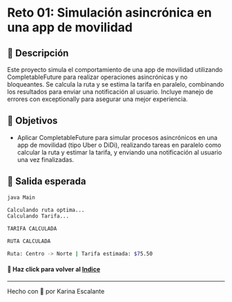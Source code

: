 # Reto 01: Simulación asincrónica en una app de movilidad

## 🤍 Descripción
Este proyecto simula el comportamiento de una app de movilidad utilizando CompletableFuture para realizar operaciones asincrónicas y no bloqueantes. Se calcula la ruta y se estima la tarifa en paralelo, combinando los resultados para enviar una notificación al usuario. Incluye manejo de errores con exceptionally para asegurar una mejor experiencia.
## 🤍 Objetivos
- Aplicar CompletableFuture para simular procesos asincrónicos en una app de movilidad (tipo Uber o DiDi), realizando tareas en paralelo como calcular la ruta y estimar la tarifa, y enviando una notificación al usuario una vez finalizadas.

## 🤍 Salida esperada
```bash
java Main

Calculando ruta optima...
Calculando Tarifa...

TARIFA CALCULADA 

RUTA CALCULADA

Ruta: Centro -> Norte | Tarifa estimada: $75.50

```
#### 🤍 Haz click para volver al [Indice](https://github.com/KatyE0/Curso_Java_Intermedio/blob/main/README.md)

---
Hecho con 🤍 por Karina Escalante